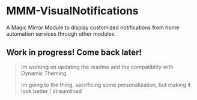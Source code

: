 # MMM-VisualNotifications
A Magic Mirror Module to display customized notifications from home automation services through other modules.

## Work in progress! Come back later!
> Im working on updating the readme and the compatiblity with Dynamic Theming.
> 
> Im going to the thing, sacrificing some personalization, but making it look better / streamlined

